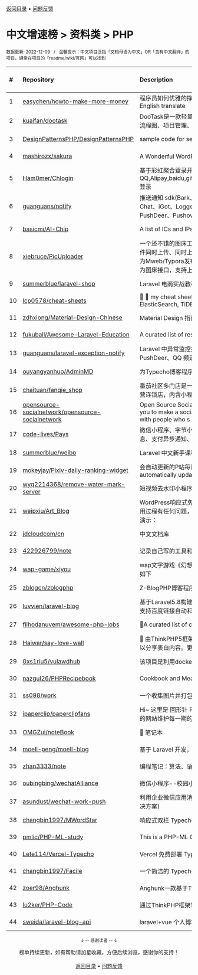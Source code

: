 <a href="https://github.com/GrowingGit/GitHub-Chinese-Top-Charts#github中文排行榜">返回目录</a> • <a href="/content/docs/feedback.md">问题反馈</a>

# 中文增速榜 > 资料类 > PHP
<sub>数据更新: 2022-12-09&nbsp;&nbsp;&nbsp;/&nbsp;&nbsp;&nbsp;温馨提示：中文项目泛指「文档母语为中文」OR「含有中文翻译」的项目，通常在项目的「readme/wiki/官网」可以找到</sub>

|#|Repository|Description|Stars|Average daily growth|Updated|
|:-|:-|:-|:-|:-|:-|
|1|[easychen/howto-make-more-money](https://github.com/easychen/howto-make-more-money)|程序员如何优雅的挣零花钱，2.0版，升级为小书了。Most of this not work outside China , so no English translate|15790|6|2022-06-18|
|2|[kuaifan/dootask](https://github.com/kuaifan/dootask)|DooTask是一款轻量级的开源在线项目任务管理工具，提供各类文档协作工具、在线思维导图、在线流程图、项目管理、任务分发、即时IM，文件管理等工具。|2817|6|2022-12-01|
|3|[DesignPatternsPHP/DesignPatternsPHP](https://github.com/DesignPatternsPHP/DesignPatternsPHP)|sample code for several design patterns in PHP 8|20965|5|2022-11-23|
|4|[mashirozx/sakura](https://github.com/mashirozx/sakura)|A Wonderful WordPress Theme: 樱花庄的白猫博客主题|2877|2|2022-11-13|
|5|[Ham0mer/Chlogin](https://github.com/Ham0mer/Chlogin)|基于彩虹聚合登录开发，支持QQ,Alipay,baidu,gitee,github,wx,sina,huawei,xiaomi,google,microsoft,facebook,twitter,dingtalk登录|103|2|2022-10-04|
|6|[guanguans/notify](https://github.com/guanguans/notify)|推送通知 sdk(Bark、Chanify、钉钉群机器人、Discord、邮件、飞书群机器人、Gitter、Google Chat、iGot、Logger、Mattermost、Microsoft Teams、Now Push、Ntfy、PushBack、Push、PushDeer、Pushover、PushPlus、QQ 频道机器人、Rocket Chat、Server 酱、Showdoc Pu ...|427|1|2022-12-06|
|7|[basicmi/AI-Chip](https://github.com/basicmi/AI-Chip)|A list of ICs and IPs for AI, Machine Learning and Deep Learning.|1401|1|2022-12-07|
|8|[xiebruce/PicUploader](https://github.com/xiebruce/PicUploader)|一个还不错的图床工具，支持Mac/Win/Linux服务器、支持压缩后上传、添加图片或文字水印、多文件同时上传、同时上传到多个云、右击任意文件上传、快捷键上传剪贴板截图、Web版上传、支持作为Mweb/Typora发布图片接口、作为PicGo/ShareX/uPic等的自定义图床，支持在服务器上部署作为图床接口，支持上传任意格式文件。|1058|1|2022-09-22|
|9|[summerblue/laravel-shop](https://github.com/summerblue/laravel-shop)|Laravel 电商实战教程的项目代码|2383|1|2022-11-15|
|10|[lcp0578/cheat-sheets](https://github.com/lcp0578/cheat-sheets)|:elephant: :elephant: my cheat sheets :memo: , Symfony, Go, Python, C++, GIS, Qt, MySQL, Twig, Doctrine, Nginx, ElasticSearch, TiDB, Linux etc.|57|0|2022-12-08|
|11|[zdhxiong/Material-Design-Chinese](https://github.com/zdhxiong/Material-Design-Chinese)|Material Design 指南的中文翻译|562|0|2022-07-09|
|12|[fukuball/Awesome-Laravel-Education](https://github.com/fukuball/Awesome-Laravel-Education)|A curated list of resources for learning about the Laravel PHP Framework|358|0|2022-09-03|
|13|[guanguans/laravel-exception-notify](https://github.com/guanguans/laravel-exception-notify)|Laravel 中异常监控报警通知(Bark、Chanify、钉钉群机器人、Discord、飞书群机器人、邮件、PushDeer、QQ 频道机器人、Server 酱、Slack、Telegram、企业微信群机器人、息知)。|61|0|2022-12-08|
|14|[ouyangyanhuo/AdminMD](https://github.com/ouyangyanhuo/AdminMD)|为Typecho博客程序专门美化的后台,框架主要采用MDUI|49|0|2022-07-06|
|15|[chaituan/fanqie_shop](https://github.com/chaituan/fanqie_shop)|番茄社区多门店是一款帮助多商家线上盈利的工具，可做社区门店，也可以做社区团购，还可以做自营连锁店，内含小程序和公众号两个端，同一个后台管理。|67|0|2022-06-21|
|16|[opensource-socialnetwork/opensource-socialnetwork](https://github.com/opensource-socialnetwork/opensource-socialnetwork)|Open Source Social Network (OSSN) is a social networking software written in PHP. It allows you to make a social networking website and helps your members build social relationships, with people who s ...|916|0|2022-12-03|
|17|[code-lives/Pays](https://github.com/code-lives/Pays)|微信小程序、字节小程序、百度小程序、快手小程序集合（支付、手机号解密、获取Token、模版消息、支付异步通知、退款、订单查询）|36|0|2022-11-27|
|18|[summerblue/weibo](https://github.com/summerblue/weibo)|Laravel 中文新手课程《L01 Laravel 教程 - Web 开发实战入门》的源代码 |95|0|2022-07-20|
|19|[mokeyjay/Pixiv-daily-ranking-widget](https://github.com/mokeyjay/Pixiv-daily-ranking-widget)|会自动更新的P站每日榜小挂件，适合放在博客侧边栏等地方 Pixiv daily list widget that automatically updates, suitable for blog sidebar, etc.|236|0|2022-07-29|
|20|[wyq2214368/remove-water-mark-server](https://github.com/wyq2214368/remove-water-mark-server)|短视频去水印小程序系列教程源码【服务端-php】|99|0|2022-08-23|
|21|[weipxiu/Art_Blog](https://github.com/weipxiu/Art_Blog)|WordPress响应式免费主题，Art_Blog唯品秀博客（weipxiu.com），开源给小伙伴免费使用，如使用过程有任何问题，在线技术支持QQ:343049466，欢迎打扰。原创不易，如喜欢，请多多打赏。演示：|455|0|2022-12-02|
|22|[jdcloudcom/cn](https://github.com/jdcloudcom/cn)|中文文档库|29|0|2022-08-04|
|23|[422926799/note](https://github.com/422926799/note)|记录自己写的工具和学习笔记|371|0|2022-09-22|
|24|[wap-game/xiyou](https://github.com/wap-game/xiyou)|wap文字游戏《幻想西游》的php源码，资源来自于网络，侵权联系删除。学习测试目的的演示网站如下|78|0|2022-08-05|
|25|[zblogcn/zblogphp](https://github.com/zblogcn/zblogphp)|Z-BlogPHP博客程序|674|0|2022-11-16|
|26|[luvvien/laravel-blog](https://github.com/luvvien/laravel-blog)|基于Laravel5.8构建的轻量博客应用，支持Markdown，支持图片拖拽上传，界面简洁，SEO友好，支持百度链接自动和手动提交|96|0|2022-12-03|
|27|[filhodanuvem/awesome-php-jobs](https://github.com/filhodanuvem/awesome-php-jobs)|🐘A curated list of companies using php |128|0|2022-10-28|
|28|[Haiwar/say-love-wall](https://github.com/Haiwar/say-love-wall)|💖 由ThinkPHP5框架开发即开箱可用的告白墙、校园表白墙。表白可以通过发送邮箱告知对方，也可以分享表白内容。更多趣味查看 README.md 或网站。|32|0|2022-06-18|
|29|[0xs1riu5/vulawdhub](https://github.com/0xs1riu5/vulawdhub)|该项目是利用docker技术创建的有漏洞的cms环境集合，可以进行练习|144|0|2022-12-08|
|30|[nazgul26/PHPRecipebook](https://github.com/nazgul26/PHPRecipebook)|Cookbook and Meal planning software.  Runs on PHP with MySQL/PostgreSQL.|57|0|2022-09-16|
|31|[ss098/work](https://github.com/ss098/work)|一个收集图片并打包的工具，主要用于完成上级团委组织的行政任务：收集青年大学习截图。|52|0|2022-06-10|
|32|[ipaperclip/paperclipfans](https://github.com/ipaperclip/paperclipfans)|Hi~ 这里是 回形针 PaperClip 非官方的资料整理仓库，我们迫切的希望您的帮助整理，这将加速我们的网站维护每一期的文字稿及图片内容。|178|0|2022-07-23|
|33|[OMGZui/noteBook](https://github.com/OMGZui/noteBook)|🍎  笔记本|395|0|2022-12-08|
|34|[moell-peng/moell-blog](https://github.com/moell-peng/moell-blog)|基于 Laravel 开发，支持 Markdown 语法的博客|303|0|2022-07-31|
|35|[zhan3333/note](https://github.com/zhan3333/note)|编程笔记：算法、语言、工具、面试|56|0|2022-06-11|
|36|[oubingbing/wechatAlliance](https://github.com/oubingbing/wechatAlliance)|微信小程序--校园小情书后台源码，好玩的表白墙，告白墙。|442|0|2022-08-04|
|37|[asundust/wechat-work-push](https://github.com/asundust/wechat-work-push)|利用企业微信应用消息向微信发送通知(无需公众号，不需要安装企业微信客户端，低成本推送消息解决方案)|50|0|2022-08-09|
|38|[changbin1997/MWordStar](https://github.com/changbin1997/MWordStar)|响应式双栏 Typecho 博客主题|143|0|2022-06-28|
|39|[pmlic/PHP-ML-study](https://github.com/pmlic/PHP-ML-study)|This is a PHP-ML Chinese learning example|103|0|2022-07-23|
|40|[Lete114/Vercel-Typecho](https://github.com/Lete114/Vercel-Typecho)|Vercel 免费部署 Typecho 博客   Vercel Free Deploy Typecho Blog|39|0|2022-11-06|
|41|[changbin1997/Facile](https://github.com/changbin1997/Facile)|一个简洁的 Typecho 博客主题|57|0|2022-11-20|
|42|[zoer98/Anghunk](https://github.com/zoer98/Anghunk)|Anghunk一款基于Typecho博客程序的主题，简单整洁是主色调。|40|0|2022-11-05|
|43|[lu2ker/PHP-Code](https://github.com/lu2ker/PHP-Code)|通过ThinkPHP框架学习PHP代码审计|179|0|2022-10-12|
|44|[sweida/laravel-blog-api](https://github.com/sweida/laravel-blog-api)|laravel+vue 个人博客，项目预览： http://www.golang365.com|130|0|2022-06-21|

<div align="center">
    <p><sub>↓ -- 感谢读者 -- ↓</sub></p>
    榜单持续更新，如有帮助请加星收藏，方便后续浏览，感谢你的支持！
</div>

<br/>

<div align="center"><a href="https://github.com/GrowingGit/GitHub-Chinese-Top-Charts#github中文排行榜">返回目录</a> • <a href="/content/docs/feedback.md">问题反馈</a></div>
